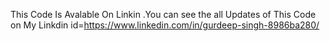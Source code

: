 This Code Is Avalable On Linkin .You can see the all Updates of This Code on My Linkdin id=https://www.linkedin.com/in/gurdeep-singh-8986ba280/ 
